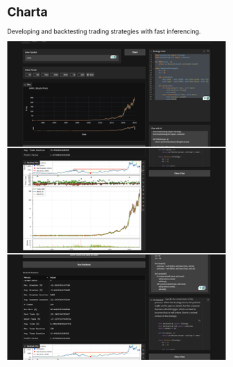 # Charta
Developing and backtesting trading strategies with fast inferencing.

<img src="/imgs/Screen Shot 2025-01-22 at 12.31.32 PM.png" />
<img src="/imgs/Screen Shot 2025-01-22 at 12.30.42 PM.png" />
<img src="/imgs/Screen Shot 2025-01-22 at 12.30.35 PM.png" />
